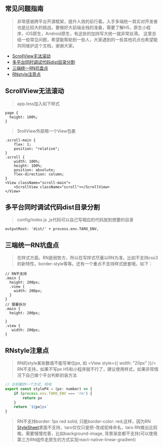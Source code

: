 ## 常见问题指南

> 非常感谢跨平台开源框架，提升人效的前行着。入手多端统一其实对开发者也是比较大的挑战，要做好大前端全栈的准备，需要了解H5，原生小程序，iOS原生，Android原生，有这些的加持写大统一就非常丝滑。
这里总结一些常见问题，希望能帮助到一些人，大家遇到的一些其他坑点也希望能共同维护这个文档，谢谢大家。

- [ScrollView无法滚动](#ScrollView无法滚动)
- [多平台同时调试代码dist目录分割](#多平台同时调试代码dist目录分割)
- [三端统一RN坑盘点](#三端统一RN坑盘点)
- [RNstyle注意点](#RNstyle注意点)

## ScrollView无法滚动

> app.less加入如下样式


```
page {
  height: 100%;
}
```

> SrollView外部用一个View包裹


```
.scroll-main {
    flex: 1;
    position: "relative";
}
.scroll {
    width: 100%;
    height: 100%;
    position: absolute;
    flex-direction: column;
}
<View className="scroll-main">
    <ScrollView className="scroll"></ScrollView>
</View>
```

## 多平台同时调试代码dist目录分割

> config/index.js ,js代码可以自己写相应的代码放到想要的目录

```
outputRoot: 'dist/' + process.env.TARO_ENV,
```

## 三端统一RN坑盘点

> 在样式方面，RN是弱势方，所以在写样式尽量以RN为准，比如不支持css3的新特性，border-style等等。还有一个重点不支持样式嵌套哦，如下：

```
// RN不支持
.main {
  height: 200px;
  .view {
    width: 200px;
  }
}
// 需要拆分
.main {
  height: 200px;
  
}
.view {
   width: 200px;
}

```

## RNstyle注意点

> RN的style某些数值不能写单位px, 如 <View style={{ width: "20px" }}/> RN不支持，如果不写px H5和小程序就不行了，建议使用样式，如果非常情况下自己做个平台判断封装方法

```javascript
// 比较戳的一个方式，哈哈
export const stylePX = (px: number) => {
    if (process.env.TARO_ENV === 'rn') {
        return px
    }
    return `${px}px`
}
```

> RN不支持border: 1px red solid;  只能border-color: red;这样，因为RN [StyleSheet](https://reactnative.dev/docs/0.66/stylesheet)里面不支持，taro仅仅只是把-改成驼峰命名，taro RN推出比较晚，需要慢慢完善，比如background-image, 背景渐变都不支持(可以使用第三方RN组件走原生的方式实现react-native-linear-gradient)



